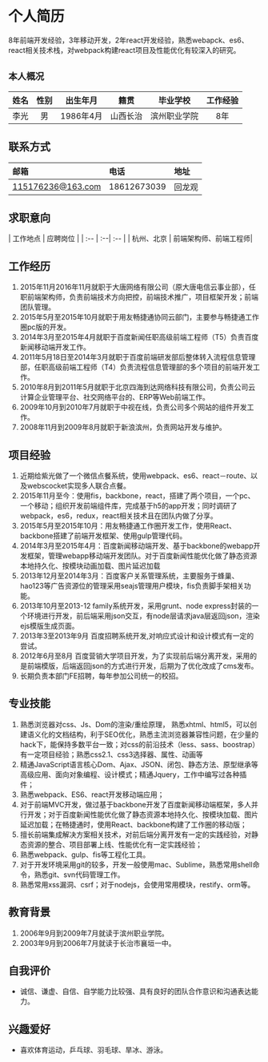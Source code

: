 # 个人简历

8年前端开发经验，3年移动开发，2年react开发经验，熟悉webapck、es6、react相关技术栈，对webpack构建react项目及性能优化有较深入的研究。
## `本人概况`
| 姓名  | 性别 |  出生年月   | 籍贯| 毕业学校   | 工作经验|
| :--: | :--:| :--: |:--:|:--:|:--:|
|李光|男|1986年4月|山西长治|滨州职业学院|8年|

## **联系方式**
|邮箱  | 电话 |  地址   | 
| :-- | :--| :-- |
|115176236@163.com|18612673039|回龙观|
## **求职意向**
| 工作地点 | 应聘岗位 | 
| :-- | :--| :-- |
| 杭州、北京 | 前端架构师、前端工程师|

## **工作经历**
1. 2015年11月2016年11月就职于大唐网络有限公司（原大唐电信云事业部），任职前端架构师，负责前端技术方向把控，前端技术推广，项目框架开发；前端团队管理。
1. 2015年5月至2015年10月就职于用友畅捷通协同云部门，主要参与畅捷通工作圈pc版的开发。
2. 2014年3月至2015年4月就职于百度新闻任职高级前端工程师（T5）负责百度新闻移动端开发工作。
3. 2011年5月18日至2014年3月就职于百度前端研发部后整体转入流程信息管理部，任职高级前端工程师（T4）负责流程信息管理部的多个项目的前端开发工作。
4. 2010年8月到2011年5月就职于北京四海到达网络科技有限公司，负责公司云计算企业管理平台、社交网络平台的、ERP等Web前端工作。
5. 2009年10月到2010年7月就职于中视在线，负责公司多个网站的组件开发工作。
6. 2008年11月到2009年8月就职于新浪滨州，负责网站开发与维护。

## **项目经验**
1. 近期给紫光做了一个微信点餐系统，使用webpack、es6、react－route、以及webscocket实现多人联合点餐。
2. 2015年11月至今：使用fis，backbone，react，搭建了两个项目，一个pc、一个移动；组织开发前端组件库，完成基于h5的app开发；同时调研了webpack，es6，redux，react相关技术且在团队内做了分享。
1. 2015年5月至2015年10月：用友畅捷通工作圈开发工作，使用React、backbone搭建了前端开发框架、使用gulp管理代码。
2. 2014年3月至2015年4月：百度新闻移动端开发、基于backbone的webapp开发框架，管理webapp移动端开发团队。对于百度新闻性能优化做了静态资源本地持久化、按模块动画加载、图片延迟加载
3. 2013年12月至2014年3月：百度客户关系管理系统，主要服务于蜂巢、hao123等广告资源位的管理采用seajs管理用户模块，fis负责脚手架相关功能。
4. 2013年10月至2013-12 family系统开发，采用grunt、node express封装的一个环境进行开发，前后端采用json交互，有node层请求java层返回json，渲染ejs模版生成页面。 
5. 2013年3至2013年9月 百度招聘系统开发,对响应式设计和设计模式有一定的尝试。 
6. 2012年6月至8月 百度营销大学项目开发，为了实现前后端分离开发，采用的是前端模版，后端返回json的方式进行开发，后期为了优化改成了cms发布。
7. 长期负责本部门FE招聘，每年参加公司统一的校招。

## **专业技能**
1. 熟悉浏览器对css、Js、Dom的渲染/重绘原理， 熟悉xhtml、html5，可以创建语义化的文档结构，利于SEO优化，熟悉主流浏览器兼容性问题，在少量的hack下，能保持多数平台一致；对css的前沿技术（less、sass、boostrap）有一定项目经验；熟悉css2.1、css3选择器、属性、动画等
2. 精通JavaScript语言核心Dom、Ajax、JSON、闭包、静态方法、原型继承等高级应用、面向对象编程、设计模式；精通Jquery，工作中编写过各种插件；
3. 熟悉webpack、ES6、react开发移动端应用；
4. 对于前端MVC开发，做过基于backbone开发了百度新闻移动端框架，多人并行开发；对于百度新闻性能优化做了静态资源本地持久化、按模块加载、图片延迟加载；在畅捷通时，使用React、backbone构建了工作圈的移动版；
5. 擅长前端集成解决方案相关技术，对前后端分离开发有一定的实践经验，对静态资源的整合、项目部署上线、性能优化有一定实践经验；
6. 熟悉webpack、gulp、fis等工程化工具。
7. 对于开发环境采用git的较多，开发一般使用mac、Sublime，熟悉常用shell命令，熟悉git、svn代码管理工作。
8. 熟悉常用xss漏洞、csrf；对于nodejs，会使用常用模块，restify、orm等。

## **教育背景**
1. 2006年9月到2009年7月就读于滨州职业学院。
2. 2003年9月到2006年7月就读于长治市襄垣一中。

## **自我评价**
* 诚信、谦虚、自信、自学能力比较强、具有良好的团队合作意识和沟通表达能力。

## **兴趣爱好**
* 喜欢体育运动，乒乓球、羽毛球、旱冰、游泳。

